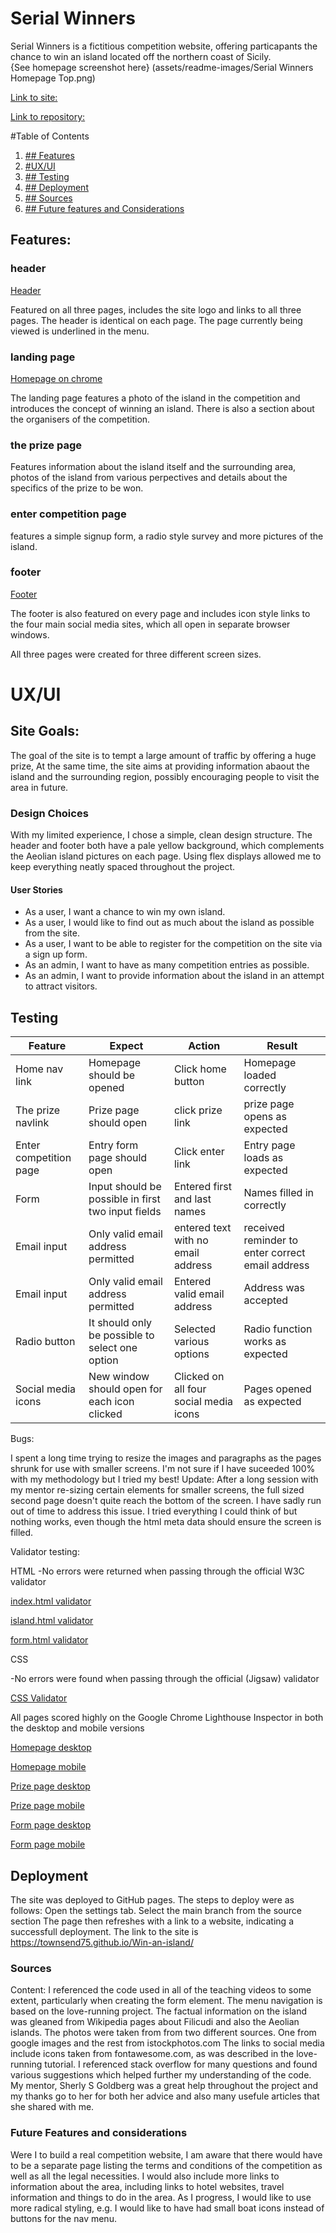 # Serial Winners

Serial Winners is a fictitious competition website, offering particapants the chance to win an island located off the northern coast of Sicily.  
{See homepage screenshot here} (assets/readme-images/Serial Winners Homepage Top.png)

[Link to site: ](https://townsend75.github.io/Win-an-island/)

[Link to repository:](https://github.com/townsend75/Win-an-island.git)

#Table of Contents

1. [## Features](https://github.com/townsend75/Win-an-island/blob/main/readme.md#features)
2. [#UX/UI](https://github.com/townsend75/Win-an-island/blob/main/readme.md#uxui)
3. [## Testing](https://github.com/townsend75/Win-an-island/blob/main/readme.md#testing)
4. [## Deployment](https://github.com/townsend75/Win-an-island/blob/main/readme.md#deployment)
5. [## Sources](https://github.com/townsend75/Win-an-island/blob/main/readme.md#sources)
6. [## Future features and Considerations](https://github.com/townsend75/Win-an-island/blob/main/readme.md#future-features-and-considerations)

## Features:

### header

[Header](assets/images/Header.png)

Featured on all three pages, includes the site logo and links to all three pages. The header is identical on each page. The page currently being viewed is underlined in the menu.

### landing page

[Homepage on chrome](assets/images/Homepage%20Google%20Chrome.png)

The landing page features a photo of the island in the competition and introduces the concept of winning an island. There is also a section about the organisers of the competition.

### the prize page

Features information about the island itself and the surrounding area, photos of the island from various perpectives and details about the specifics of the prize to be won.

### enter competition page

features a simple signup form, a radio style survey and more pictures of the island.

### footer

[Footer](assets/images/Footer.png)

The footer is also featured on every page and includes icon style links to the four main social media sites, which all open in separate browser windows.

All three pages were created for three different screen sizes.

# UX/UI

## Site Goals:

The goal of the site is to tempt a large amount of traffic by offering a huge prize, At the same time, the site aims at providing information abaout the island and the surrounding region, possibly encouraging people to visit the area in future.

### Design Choices

With my limited experience, I chose a simple, clean design structure. The header and footer both have a pale yellow background, which complements the Aeolian island pictures on each page. Using flex displays allowed me to keep everything neatly spaced throughout the project.

#### User Stories

- As a user, I want a chance to win my own island.
- As a user, I would like to find out as much about the island as possible from the site.
- As a user, I want to be able to register for the competition on the site via a sign up form.
- As an admin, I want to have as many competition entries as possible.
- As an admin, I want to provide information about the island in an attempt to attract visitors.

## Testing

| Feature                | Expect                                             | Action                                 | Result                                           |
| ---------------------- | -------------------------------------------------- | -------------------------------------- | ------------------------------------------------ |
| Home nav link          | Homepage should be opened                          | Click home button                      | Homepage loaded correctly                        |
| The prize navlink      | Prize page should open                             | click prize link                       | prize page opens as expected                     |
| Enter competition page | Entry form page should open                        | Click enter link                       | Entry page loads as expected                     |
| Form                   | Input should be possible in first two input fields | Entered first and last names           | Names filled in correctly                        |
| Email input            | Only valid email address permitted                 | entered text with no email address     | received reminder to enter correct email address |
| Email input            | Only valid email address permitted                 | Entered valid email address            | Address was accepted                             |
| Radio button           | It should only be possible to select one option    | Selected various options               | Radio function works as expected                 |
| Social media icons     | New window should open for each icon clicked       | Clicked on all four social media icons | Pages opened as expected                         |

Bugs:

I spent a long time trying to resize the images and paragraphs as the pages shrunk for use with smaller screens. I'm not sure if I have suceeded 100% with my methodology but I tried my best!
Update: After a long session with my mentor re-sizing certain elements for smaller screens, the full sized second page doesn't quite reach the bottom of the screen. I have sadly run out of time to address this issue. I tried everything I could think of but nothing works, even though the html meta data should ensure the screen is filled.

Validator testing:

HTML
-No errors were returned when passing through the official W3C validator

[index.html validator](assets/images/Index.html%20validator.png)

[island.html validator](assets/images/island.html%20validator.png)

[form.html validator](assets/images/Form.html%20validator.png)

CSS

-No errors were found when passing through the official (Jigsaw) validator

[CSS Validator](assets/images/CSS%20Validator.png)

All pages scored highly on the Google Chrome Lighthouse Inspector in both the desktop and mobile versions

[Homepage desktop](assets/images/Homepage%20desktop.png)

[Homepage mobile](assets/images/Homepage%20mobile.png)

[Prize page desktop](assets/images/Prize%20page%20desktop.png)

[Prize page mobile](assets/images/Prize%20page%20mobile.png)

[Form page desktop](assets/images/Form%20page%20desktop.png)

[Form page mobile](assets/images/Form%20page%20mobile.png)

## Deployment

The site was deployed to GitHub pages. The steps to deploy were as follows:
Open the settings tab.
Select the main branch from the source section
The page then refreshes with a link to a website, indicating a successfull deployment.
The link to the site is https://townsend75.github.io/Win-an-island/

### Sources

Content:
I referenced the code used in all of the teaching videos to some extent, particularly when creating the form element. The menu navigation is based on the love-running project.
The factual information on the island was gleaned from Wikipedia pages about Filicudi and also the Aeolian islands.
The photos were taken from from two different sources. One from google images and the rest from istockphotos.com
The links to social media include icons taken from fontawesome.com, as was described in the love-running tutorial.
I referenced stack overflow for many questions and found various suggestions which helped further my understanding of the code. 
My mentor, Sherly S Goldberg was a great help throughout the project and my thanks go to her for both her advice and also many usefule articles that she shared with me. 

### Future Features and considerations

Were I to build a real competition website, I am aware that there would have to be a separate page listing the terms and conditions of the competition as well as all the legal necessities.
I would also include more links to information about the area, including links to hotel websites, travel information and things to do in the area.
As I progress, I would like to use more radical styling, e.g. I would like to have had small boat icons instead of buttons for the nav menu.
